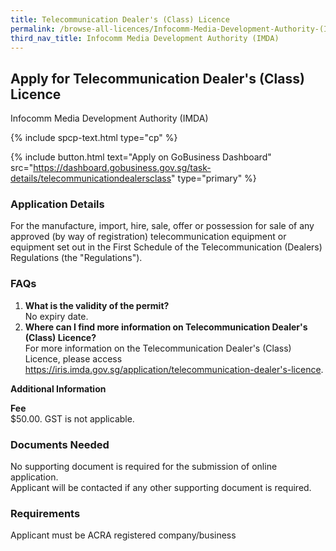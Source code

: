 ```yaml
---
title: Telecommunication Dealer's (Class) Licence
permalink: /browse-all-licences/Infocomm-Media-Development-Authority-(IMDA)/Telecommunication-Dealers-(Class)-Licence
third_nav_title: Infocomm Media Development Authority (IMDA)
---
```


## Apply for Telecommunication Dealer's (Class) Licence

Infocomm Media Development Authority (IMDA)

{% include spcp-text.html type="cp" %}

{% include button.html text="Apply on GoBusiness Dashboard" src="https://dashboard.gobusiness.gov.sg/task-details/telecommunicationdealersclass" type="primary" %}

<H3>Application Details</H3>

<p>For the manufacture, import, hire, sale, offer or possession for sale of any approved (by way of registration) telecommunication equipment or equipment set out in the First Schedule of the Telecommunication (Dealers) Regulations (the "Regulations").</p>

<h3>FAQs</h3>
<ol>
    <li>
        <strong>What is the validity of the permit?</strong>
        <br>No expiry date.
    </li>
    <li>
        <strong>Where can I find more information on Telecommunication Dealer's (Class) Licence?</strong>
        <br>For more information on the Telecommunication Dealer's (Class) Licence, please access <a href="https://iris.imda.gov.sg/application/telecommunication-dealer's-licence" target="_blank" rel="noopener">https://iris.imda.gov.sg/application/telecommunication-dealer's-licence</a>.
    </li>
</ol>

<strong>Additional Information</strong>

<p>
    <strong>Fee</strong>
    <br>$50.00. GST is not applicable.
</p>

<H3>Documents Needed</H3>

<p>
    No supporting document is required for the submission of online application.
    <br>Applicant will be contacted if any other supporting document is required.
</p>

<H3>Requirements</H3>

Applicant must be ACRA registered company/business
